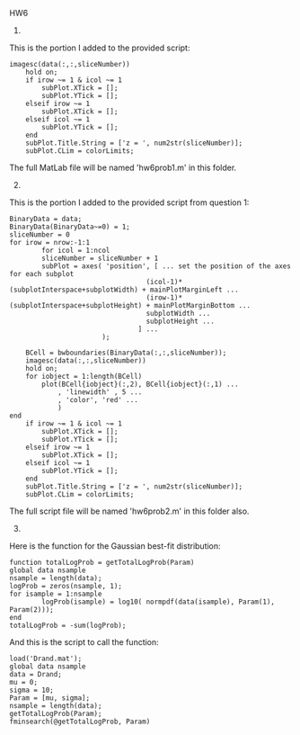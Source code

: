 HW6

1)

This is the portion I added to the provided script:

	imagesc(data(:,:,sliceNumber)) 
        hold on;
        if irow ~= 1 & icol ~= 1
            subPlot.XTick = [];
            subPlot.YTick = [];
        elseif irow ~= 1
            subPlot.XTick = [];
        elseif icol ~= 1
            subPlot.YTick = [];
        end
        subPlot.Title.String = ['z = ', num2str(sliceNumber)];
        subPlot.CLim = colorLimits;

The full MatLab file will be named 'hw6prob1.m' in this folder.

2)

This is the portion I added to the provided script from question 1:

	BinaryData = data;
	BinaryData(BinaryData~=0) = 1;
	sliceNumber = 0
	for irow = nrow:-1:1
    		for icol = 1:ncol
        	sliceNumber = sliceNumber + 1
        	subPlot = axes( 'position', [ ... set the position of the axes for each subplot
                                      (icol-1)*(subplotInterspace+subplotWidth) + mainPlotMarginLeft ...
                                      (irow-1)*(subplotInterspace+subplotHeight) + mainPlotMarginBottom ...
                                      subplotWidth ...
                                      subplotHeight ...
                                    ] ...
                           );
   
    	BCell = bwboundaries(BinaryData(:,:,sliceNumber));
    	imagesc(data(:,:,sliceNumber))
    	hold on;
    	for iobject = 1:length(BCell)
        	plot(BCell{iobject}(:,2), BCell{iobject}(:,1) ...
        	    , 'linewidth' , 5 ...
        	    , 'color', 'red' ...
        	    )
   	end
        if irow ~= 1 & icol ~= 1
            subPlot.XTick = [];
            subPlot.YTick = [];
        elseif irow ~= 1
            subPlot.XTick = [];
        elseif icol ~= 1
            subPlot.YTick = [];
        end
        subPlot.Title.String = ['z = ', num2str(sliceNumber)];
        subPlot.CLim = colorLimits;

The full script file will be named 'hw6prob2.m' in this folder also.

3)

Here is the function for the Gaussian best-fit distribution:

	function totalLogProb = getTotalLogProb(Param)
	global data nsample
	nsample = length(data);
	logProb = zeros(nsample, 1);
	for isample = 1:nsample
    		logProb(isample) = log10( normpdf(data(isample), Param(1), Param(2)));
	end
	totalLogProb = -sum(logProb);

And this is the script to call the function:
	
	load('Drand.mat');
	global data nsample
	data = Drand;
	mu = 0;
	sigma = 10;
	Param = [mu, sigma];
	nsample = length(data);
	getTotalLogProb(Param);
	fminsearch(@getTotalLogProb, Param)

	


